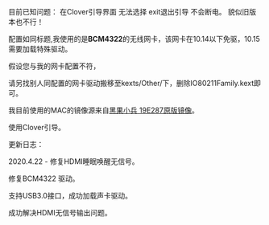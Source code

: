 目前已知问题： 在Clover引导界面 无法选择 exit退出引导 不会断电。 貌似旧版本也不行！ 

配置如同标题,我使用的是**BCM4322**的无线网卡，该网卡在10.14以下免驱，10.15需要加载特殊驱动。

假设您与我的网卡配置不符，

请另找别人同配置的网卡驱动搬移至kexts/Other/下，删除IO80211Family.kext即可。

我目前使用的MAC的镜像源来自[黑果小兵 19E287原版镜像](https://blog.daliansky.net/macOS-Catalina-10.15.4-19E266-Release-version-with-Clover-5107-original-image-Double-EFI-Version-UEFI-and-MBR.html)。

使用Clover引导。

更新日志：

2020.4.22 - 修复HDMI睡眠唤醒无信号。

修复BCM4322 驱动。

支持USB3.0接口，成功加载声卡驱动。

成功解决HDMI无信号输出问题。
